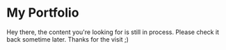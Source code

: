 # My Portfolio

Hey there, the content you're looking for is still in process. Please check it back sometime later.
Thanks for the visit ;)
